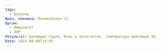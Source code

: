 ```yaml
---
tags:
  - Болезнь
Врач, клиника: Поликлиника 12
Орган:
  - Иммунитет
  - ЛОР
Результат: Болеющее горло, боль в носоглотке, температура максимум 38, долгое время около 37. Слабость, утомляемость. Полоскание горла, пиносол в нос, антибиотики 5 дней. По 17.09
Date: 2023-09-08T14:45
---
```

